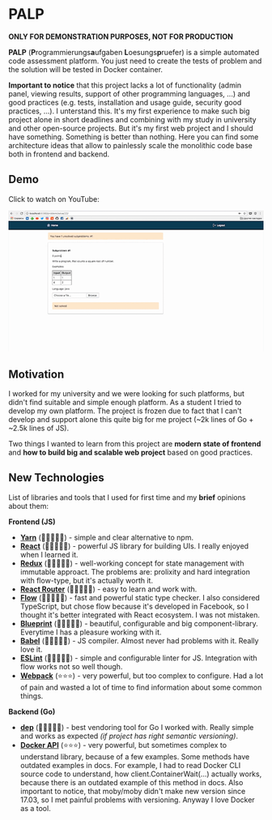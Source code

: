 # PALP

**ONLY FOR DEMONSTRATION PURPOSES, NOT FOR PRODUCTION**

**PALP** (**P**rogrammierungs**a**ufgaben **L**oesungs**p**ruefer) is a simple automated code
assessment platform. You just need to create the tests of problem and the solution
will be tested in Docker container. 

**Important to notice** that this project lacks a lot of functionality (admin panel,
viewing results, support of other programming languages, ...)
and good practices (e.g. tests, installation and usage guide,
security good practices, ...). I unterstand this.
It's my first experience to make such big project alone in short deadlines
and combining with my study in university and other open-source projects. But
it's my first web project and I should have something. Something is better than nothing.
Here you can find some architecture ideas that allow to painlessly scale
the monolithic code base both in frontend and backend.

## Demo

Click to watch on YouTube:

[![Demo Picture](https://raw.githubusercontent.com/bogem/palp/master/Demo.png)](https://youtu.be/5g_6eyKyP2o)

## Motivation
I worked for my university and we were looking for such platforms, but didn't
find suitable and simple enough platform. As a student I tried to develop
my own platform. The project is frozen due to fact that I can't develop and
support alone this quite big for me project (~2k lines of Go + ~2.5k lines of JS).

Two things I wanted to learn from this project are **modern state of frontend**
and **how to build big and scalable web project** based on good practices.

## New Technologies
List of libraries and tools that I used for first time and my **brief** opinions
about them:

**Frontend (JS)**
* [**Yarn**](https://yarnpkg.com/lang/en/) (🌟🌟🌟🌟🌟) - simple and clear alternative to npm.
* [**React**](https://reactjs.org/) (🌟🌟🌟🌟🌟) - powerful JS library for building UIs. I really enjoyed when I learned it.
* [**Redux**](https://redux.js.org/) (🌟🌟🌟🌟🌟) - well-working concept for state management with immutable approact. The problems are: prolixity and hard integration with flow-type, but it's actually worth it.
* [**React Router**](https://reacttraining.com/react-router/) (🌟🌟🌟🌟🌟) - easy to learn and work with.
* [**Flow**](https://flow.org/) (🌟🌟🌟🌟🌟) - fast and powerful static type checker. I also considered TypeScript, but chose flow because it's developed in Facebook, so I thought it's better integrated with React ecosystem. I was not mistaken.
* [**Blueprint**](http://blueprintjs.com/) (🌟🌟🌟🌟🌟) - beautiful, configurable and big component-library. Everytime I has a pleasure working with it.
* [**Babel**](https://babeljs.io/) (🌟🌟🌟🌟🌟) - JS compiler. Almost never had problems with it. Really love it.
* [**ESLint**](https://eslint.org/) (🌟🌟🌟🌟🌟) - simple and configurable linter for JS. Integration with flow works not so well though.
* [**Webpack**](https://webpack.js.org/) (⭐️⭐️⭐️) - very powerful, but too complex to configure. Had a lot of pain and wasted a lot of time to find information about some common things.

**Backend (Go)**
* [**dep**](https://golang.github.io/dep/) (🌟🌟🌟🌟🌟) - best vendoring tool for Go I worked with. Really simple and works as expected *(if project has right semantic versioning)*.
* [**Docker API**](https://godoc.org/github.com/moby/moby) (⭐️⭐️⭐️) - very powerful, but sometimes complex to understand library, because of a few examples. Some methods have outdated examples in docs. For example, I had to read Docker CLI source code to understand, how client.ContainerWait(...) actually works, because there is an outdated example of this method in docs. Also important to notice, that moby/moby didn't make new version since 17.03, so I met painful problems with versioning. Anyway I love Docker as a tool.

